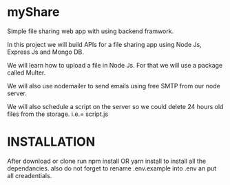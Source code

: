 # myShare
Simple file sharing web app with using backend framwork.

In this project we will build APIs for a file sharing app using Node Js, Express Js and Mongo DB. 

We will learn how to upload a file in Node Js. For that we will use a package called Multer.

We will also use nodemailer to send emails using free SMTP from our node server.

We will also schedule a script on the server so we could delete 24 hours old files from the storage. i.e.= script.js

<h1>INSTALLATION</h1>

After download or clone run npm install OR yarn install to install all the dependancies. also do not forget to rename .env.example into .env an put all creadentials.
